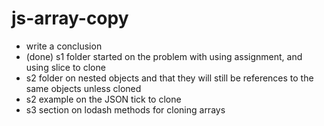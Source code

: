 # js-array-copy


* write a conclusion
* (done) s1 folder started on the problem with using assignment, and using slice to clone
* s2 folder on nested objects and that they will still be references to the same objects unless cloned
* s2 example on the JSON tick to clone
* s3 section on lodash methods for cloning arrays
